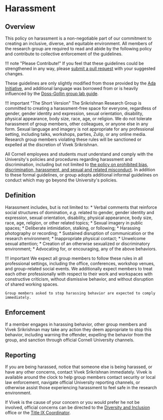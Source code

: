 # Harassment

## Overview

This policy on harassment is a non-negotiable part of our commitment to creating an inclusive, diverse, and equitable environment. All members of the research group are required to read and abide by the following policy and contribute to collective enforcement of the guidelines.

!!! note "Please Contribute!"
    If you feel that these guidelines could be strengthened in any way, please [submit a pull request](http://github.com/srikrishnan-lab/lab-manual) with your suggested changes.

These guidelines are only slightly modified from those provided by the [Ada Initiative](https://geekfeminism.wikia.org/wiki/Conference_anti-harassment/Policy), and additional language was borrowed from or is heavily influenced by the [Doss-Gollin group lab guide](http://dossgollin-lab.github.io/lab-guide).

!!! important "The Short Version"
    The Srikrishnan Research Group is committed to creating a harassment-free space for everyone, regardless of gender, gender identity and expression, sexual orientation, disability, physical appearance, body size, race, age, or religion. We do not tolerate harassment of group members, other colleagues, or anyone else in any form. Sexual language and imagery is not appropriate for any professional setting, including talks, workshops, parties, Zulip, or any online media. Research group members violating these rules will be sanctioned or expelled at the discretion of Vivek Srikrishnan.

All Cornell employees and students *must* understand and comply with the University's policies and procedures regarding harassment and discrimination, including but not limited to [the policy on prohibited bias, discrimination, harassment, and sexual and related misconduct](https://www.dfa.cornell.edu/sites/default/files/vol6_4.pdf). In addition to these formal guidelines, or group adopts additional informal guidelines on conduct which may go beyond the University's policies.

## Definition

Harassment includes, but is not limited to:
    * Verbal comments that reinforce social structures of domination, *e.g.* related to gender, gender identity and expression, sexual orientation, disability, physical appearance, body size, race, age, religion, or other related topics;
    * Sexual imagery in public spaces;
    * Deliberate intimidation, stalking, or following;
    * Harassing photography or recording;
    * Sustained disruption of communication or the research environment;
    * Inappropriate physical contact;
    * Unwelcome sexual attention;
    * Creation of an otherwise sexualized or discriminatory environment;
    * Advocating for, or encouraging, any of the above behaviors.

!!! important
    We expect all group members to follow these rules in all professional settings, including the office, conferences, workshop venues, and group-related social events. We additionally expect members to treat each other professionally with respect to their work and workspaces with constructive criticism, without dismissive behavior, and without disruption of shared working spaces.

    Group members asked to stop harassing behavior are expected to comply immediately.

## Enforcement

If a member engages in harassing behavior, other group members and Vivek Srikrishnan may take any action they deem appropriate to stop this behavior, including warning the offender, expelling the behavior from the group, and sanction through official Cornell University channels.

## Reporting

If you are being harassed, notice that someone else is being harassed, or have any other concerns, contact Vivek Srikrishnan immediately. Vivek is available around the clock to help group members contact security or local law enforcement, navigate official University reporting channels, or otherwise assist those experiencing harassment to feel safe in the research environment.

If Vivek is the cause of your concern or you would prefer he not be involved, official concerns can be directed to the [Diversity and Inclusion](https://diversity.cornell.edu/our-commitments/bias-reporting-cornell) office or the [Title IX Coordinator](http://titleix.cornell.edu/).

##

